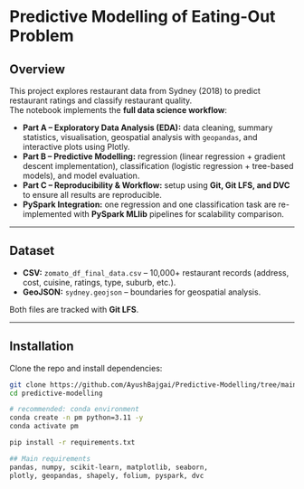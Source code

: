 # Predictive Modelling of Eating-Out Problem

## Overview
This project explores restaurant data from Sydney (2018) to predict restaurant ratings and classify restaurant quality.  
The notebook implements the **full data science workflow**:

- **Part A – Exploratory Data Analysis (EDA):** data cleaning, summary statistics, visualisation, geospatial analysis with `geopandas`, and interactive plots using Plotly.  
- **Part B – Predictive Modelling:** regression (linear regression + gradient descent implementation), classification (logistic regression + tree-based models), and model evaluation.  
- **Part C – Reproducibility & Workflow:** setup using **Git, Git LFS, and DVC** to ensure all results are reproducible.  
- **PySpark Integration:** one regression and one classification task are re-implemented with **PySpark MLlib** pipelines for scalability comparison.

---

## Dataset
- **CSV:** `zomato_df_final_data.csv` – 10,000+ restaurant records (address, cost, cuisine, ratings, type, suburb, etc.).  
- **GeoJSON:** `sydney.geojson` – boundaries for geospatial analysis.  

Both files are tracked with **Git LFS**.

---

## Installation
Clone the repo and install dependencies:

```bash
git clone https://github.com/AyushBajgai/Predictive-Modelling/tree/main
cd predictive-modelling

# recommended: conda environment
conda create -n pm python=3.11 -y
conda activate pm

pip install -r requirements.txt

## Main requirements
pandas, numpy, scikit-learn, matplotlib, seaborn,
plotly, geopandas, shapely, folium, pyspark, dvc




